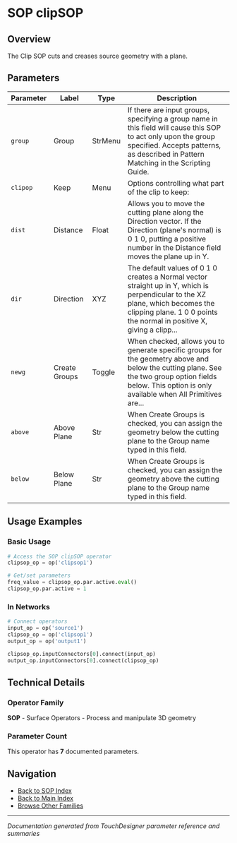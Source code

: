 # SOP clipSOP

## Overview

The Clip SOP cuts and creases source geometry with a plane.

## Parameters

| Parameter | Label | Type | Description |
|-----------|-------|------|-------------|
| `group` | Group | StrMenu | If there are input groups, specifying a group name in this field will cause this SOP to act only upon the group specified. Accepts patterns, as described in Pattern Matching in the Scripting Guide. |
| `clipop` | Keep | Menu | Options controlling what part of the clip to keep: |
| `dist` | Distance | Float | Allows you to move the cutting plane along the Direction vector. If the Direction (plane's normal) is 0 1 0, putting a positive number in the Distance field moves the plane up in Y. |
| `dir` | Direction | XYZ | The default values of 0 1 0 creates a Normal vector straight up in Y, which is perpendicular to the XZ plane, which becomes the clipping plane. 1 0 0 points the normal in positive X, giving a clipp... |
| `newg` | Create Groups | Toggle | When checked, allows you to generate specific groups for the geometry above and below the cutting plane. See the two group option fields below. This option is only available when All Primitives are... |
| `above` | Above Plane | Str | When Create Groups is checked, you can assign the geometry below the cutting plane to the Group name typed in this field. |
| `below` | Below Plane | Str | When Create Groups is checked, you can assign the geometry above the cutting plane to the Group name typed in this field. |

## Usage Examples

### Basic Usage

```python
# Access the SOP clipSOP operator
clipsop_op = op('clipsop1')

# Get/set parameters
freq_value = clipsop_op.par.active.eval()
clipsop_op.par.active = 1
```

### In Networks

```python
# Connect operators
input_op = op('source1')
clipsop_op = op('clipsop1')
output_op = op('output1')

clipsop_op.inputConnectors[0].connect(input_op)
output_op.inputConnectors[0].connect(clipsop_op)
```

## Technical Details

### Operator Family

**SOP** - Surface Operators - Process and manipulate 3D geometry

### Parameter Count

This operator has **7** documented parameters.

## Navigation

- [Back to SOP Index](../SOP/SOP_INDEX.md)
- [Back to Main Index](../OPERATORS_INDEX.md)
- [Browse Other Families](../OPERATORS_INDEX.md#quick-navigation)

---
*Documentation generated from TouchDesigner parameter reference and summaries*
